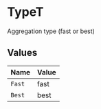 # TypeT

Aggregation type (fast or best)


## Values

| Name   | Value  |
| ------ | ------ |
| `Fast` | fast   |
| `Best` | best   |